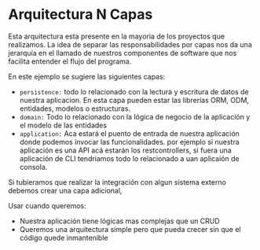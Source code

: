 # Arquitectura N Capas

Esta arquitectura esta presente en la mayoria de los proyectos que realizamos. La idea de separar
las responsabilidades por capas nos da una jerarquía en el llamado de nuestros componentes de software que nos facilita entender
el flujo del programa.

En este ejemplo se sugiere las siguientes capas:

* `persistence:` todo lo relacionado con la lectura y escritura de datos de nuestra aplicacion. En esta capa pueden estar las librerías ORM, ODM, 
  entidades, modelos o estructuras.
* `domain:` Todo lo relacionado con la lógica de negocio de la aplicación y el modelo de las entidades
* `application:` Aca estará el puento de entrada de nuestra aplicación donde podemos invocar las funcionalidades. por ejemplo si nuestra aplicación es una API acá
estarán los restcontrollers, si fuera una aplicación de CLI tendriamos todo lo relacionado a uan aplicaión de consola.

Si tubieramos que realizar la integración con algun sistema externo debemos crear una capa adicional,

Usar cuando queremos:

* Nuestra aplicación tiene lógicas mas complejas que un CRUD
* Queremos una arquitectura simple pero que pueda crecer sin que el código quede inmantenible
